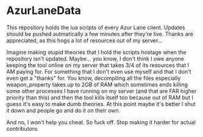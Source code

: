 # AzurLaneData

This repository holds the lua scripts of every Azur Lane client. Updates should be pushed autmatically a few minutes after they're live. Thanks are appreciated, as this hogs a lot of resources out of my server... 

Imagine making stupid theories that I hold the scripts hostage when the repository isn't updated. Maybe... you know, I don't think I owe anyone keeping the tool online on my server that takes 3/4 of its resources that I AM paying for. For something that I don't even use myself and that I don't even get a "thanks" for. You know, decompiling all the files especially weapon_property takes up to 2GB of RAM which sometimes ends killing some other processes I have running on my server (and that are FAR higher priority than this) and then the tool kills itself too because out of RAM but I guess it's easy to make dumb theories. At this point maybe it's better I shut it down and people go and do it on their own.

And no, I won't help you cheat. So fuck off. Stop making it harder for actual contributors.
